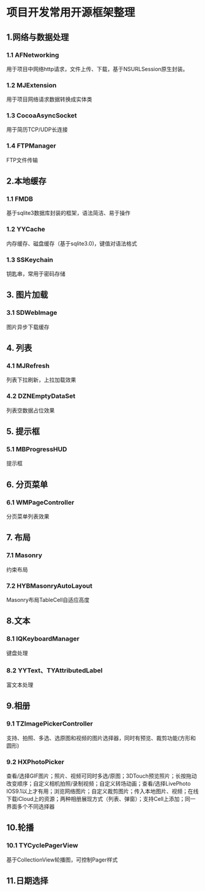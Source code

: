 # 项目开发常用开源框架整理

## 1.网络与数据处理
### 1.1 AFNetworking
用于项目中网络http请求，文件上传、下载，基于NSURLSession原生封装。
### 1.2 MJExtension
用于项目网络请求数据转换成实体类
### 1.3 CocoaAsyncSocket
用于简历TCP/UDP长连接
### 1.4 FTPManager
FTP文件传输

## 2.本地缓存
### 1.1 FMDB
基于sqlite3数据库封装的框架，语法简洁、易于操作
### 1.2 YYCache
内存缓存、磁盘缓存（基于sqlite3.0)，键值对语法格式
### 1.3 SSKeychain
钥匙串，常用于密码存储

## 3. 图片加载
### 3.1 SDWebImage
图片异步下载缓存

## 4. 列表
### 4.1 MJRefresh
列表下拉刷新，上拉加载效果
### 4.2 DZNEmptyDataSet
列表空数据占位效果

## 5. 提示框
### 5.1 MBProgressHUD
提示框

## 6. 分页菜单
### 6.1 WMPageController
分页菜单列表效果

## 7. 布局
### 7.1 Masonry
约束布局
### 7.2 HYBMasonryAutoLayout
Masonry布局TableCell自适应高度
 
## 8.文本
### 8.1 IQKeyboardManager
键盘处理
### 8.2 YYText、TYAttributedLabel
富文本处理

## 9.相册
### 9.1 TZImagePickerController
支持、拍照、多选、选原图和视频的图片选择器，同时有预览、裁剪功能(方形和圆形)
### 9.2 HXPhotoPicker
 查看/选择GIF图片；照片、视频可同时多选/原图；3DTouch预览照片；长按拖动改变顺序；自定义相机拍照/录制视频；自定义转场动画；查看/选择LivePhoto IOS9.1以上才有用；浏览网络图片；自定义裁剪图片；传入本地图片、视频；在线下载iCloud上的资源；两种相册展现方式（列表、弹窗）；支持Cell上添加；同一界面多个不同选择器
 
## 10.轮播
### 10.1 TYCyclePagerView
基于CollectionView轮播图，可控制Pager样式

## 11.日期选择